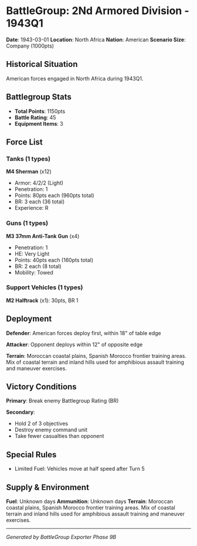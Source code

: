 # BattleGroup: 2Nd Armored Division - 1943Q1

**Date**: 1943-03-01
**Location**: North Africa
**Nation**: American
**Scenario Size**: Company (1000pts)

## Historical Situation

American forces engaged in North Africa during 1943Q1.

## Battlegroup Stats

- **Total Points**: 1150pts
- **Battle Rating**: 45
- **Equipment Items**: 3

## Force List

### Tanks (1 types)

**M4 Sherman** (x12)
- Armor: 4/2/2 (Light)
- Penetration: 1
- Points: 80pts each (960pts total)
- BR: 3 each (36 total)
- Experience: R

### Guns (1 types)

**M3 37mm Anti-Tank Gun** (x4)
- Penetration: 1
- HE: Very Light
- Points: 40pts each (160pts total)
- BR: 2 each (8 total)
- Mobility: Towed

### Support Vehicles (1 types)

**M2 Halftrack** (x1): 30pts, BR 1

## Deployment

**Defender**: American forces deploy first, within 18" of table edge

**Attacker**: Opponent deploys within 12" of opposite edge

**Terrain**: Moroccan coastal plains, Spanish Morocco frontier training areas. Mix of coastal terrain and inland hills used for amphibious assault training and maneuver exercises.

## Victory Conditions

**Primary**: Break enemy Battlegroup Rating (BR)

**Secondary**:
- Hold 2 of 3 objectives
- Destroy enemy command unit
- Take fewer casualties than opponent

## Special Rules

- Limited Fuel: Vehicles move at half speed after Turn 5

## Supply & Environment

**Fuel**: Unknown days
**Ammunition**: Unknown days
**Terrain**: Moroccan coastal plains, Spanish Morocco frontier training areas. Mix of coastal terrain and inland hills used for amphibious assault training and maneuver exercises.

---

*Generated by BattleGroup Exporter Phase 9B*
